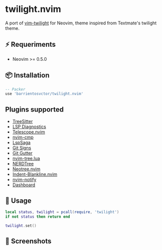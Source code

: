 # twilight.nvim
A port of [vim-twilight](https://github.com/scottymoon/vim-twilight) for Neovim, theme inspired from Textmate's twilight theme.

## ⚡️ Requeriments
* Neovim >= 0.5.0

## 📦 Installation
```lua
-- Packer
use 'barrientosvctor/twilight.nvim'
```

## Plugins supported
* [TreeSitter](https://github.com/nvim-treesitter/nvim-treesitter)
* [LSP Diagnostics](https://neovim.io/doc/user/lsp.html)
* [Telescope.nvim](https://github.com/nvim-telescope/telescope.nvim)
* [nvim-cmp](https://github.com/hrsh7th/nvim-cmp)
* [LspSaga](https://github.com/glepnir/lspsaga.nvim)
* [Git Signs](https://github.com/lewis6991/gitsigns.nvim)
* [Git Gutter](https://github.com/airblade/vim-gitgutter)
* [nvim-tree.lua](https://github.com/nvim-tree/nvim-tree.lua)
* [NERDTree](https://github.com/preservim/nerdtree)
* [Neotree.nvim](https://github.com/nvim-neo-tree/neo-tree.nvim)
* [Indent-Blankline.nvim](https://github.com/lukas-reineke/indent-blankline.nvim)
* [nvim-notify](https://github.com/rcarriga/nvim-notify)
* [Dashboard](https://github.com/glepnir/dashboard-nvim)

## 🚀 Usage
```lua
local status, twilight = pcall(require, 'twilight')
if not status then return end

twilight.set()
```

## 📸 Screenshots
